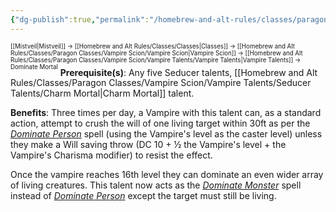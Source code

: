 ```yaml
---
{"dg-publish":true,"permalink":"/homebrew-and-alt-rules/classes/paragon-classes/vampire-scion/vampire-talents/seducer-talents/dominate-mortal/"}
---
```


<sup><sup>[[Mistveil\|Mistveil]] → [[Homebrew and Alt Rules/Classes/Classes\|Classes]] → [[Homebrew and Alt Rules/Classes/Paragon Classes/Vampire Scion/Vampire Scion\|Vampire Scion]] → [[Homebrew and Alt Rules/Classes/Paragon Classes/Vampire Scion/Vampire Talents/Vampire Talents\|Vampire Talents]] → Dominate Mortal</sup></sup>
**Prerequisite(s)**: Any five Seducer talents, [[Homebrew and Alt Rules/Classes/Paragon Classes/Vampire Scion/Vampire Talents/Seducer Talents/Charm Mortal\|Charm Mortal]] talent.

**Benefits**: Three times per day, a Vampire with this talent can, as a standard action, attempt to crush the will of one living target within 30ft as per the *[Dominate Person](https://www.d20pfsrd.com/magic/all-spells/d/dominate-person)* spell (using the Vampire's level as the caster level) unless they make a Will saving throw (DC 10 + ½ the Vampire's level + the Vampire's Charisma modifier) to resist the effect.

Once the vampire reaches 16th level they can dominate an even wider array of living creatures. This talent now acts as the *[Dominate Monster](https://www.d20pfsrd.com/magic/all-spells/d/dominate-monster/)* spell instead of *[Dominate Person](https://www.d20pfsrd.com/magic/all-spells/d/dominate-person)* except the target must still be living. 